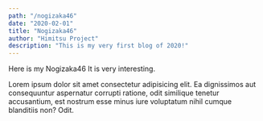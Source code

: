 ```yaml
---
path: "/nogizaka46"
date: "2020-02-01"
title: "Nogizaka46"
author: "Himitsu Project"
description: "This is my very first blog of 2020!"
---
```


Here is my Nogizaka46
It is very interesting.

Lorem ipsum dolor sit amet consectetur adipisicing elit. Ea dignissimos
aut consequuntur aspernatur corrupti ratione, odit similique tenetur
accusantium, est nostrum esse minus iure voluptatum nihil cumque
blanditiis non? Odit.
